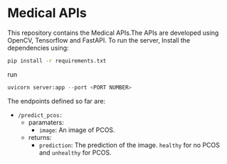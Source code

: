 # Medical APIs

This repository contains the Medical APIs.The APIs are developed using OpenCV, Tensorflow and FastAPI.
To run the server,
Install the dependencies using:
```bash
pip install -r requirements.txt
```
run 

```python
uvicorn server:app --port <PORT NUMBER>
```
 
The endpoints defined so far are:

- `/predict_pcos:`
    - paramaters:
        - `image`: An image of PCOS.
    - returns:
        - `prediction`: The prediction of the image. `healthy` for no PCOS and `unhealthy` for PCOS.

